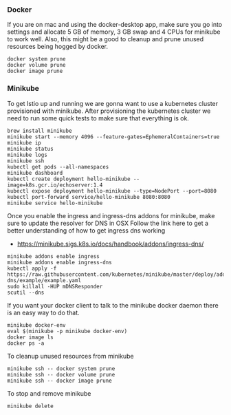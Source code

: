 ### Docker
If you are on mac and using the docker-desktop app, make sure you go into settings
and allocate 5 GB of memory, 3 GB swap and 4 CPUs for minikube to work well.
Also, this might be a good to cleanup and prune unused resources being hogged by docker.
```
docker system prune
docker volume prune
docker image prune
```

### Minikube

To get Istio up and running we are gonna want to use a kubernetes cluster provisioned with minikube.
After provisioning the kubernetes cluster we need to run some quick tests to make sure that everything is ok.

```
brew install minikube
minikube start --memory 4096 --feature-gates=EphemeralContainers=true
minikube ip
minikube status
minikube logs
minikube ssh
kubectl get pods --all-namespaces
minikube dashboard
kubectl create deployment hello-minikube --image=k8s.gcr.io/echoserver:1.4
kubectl expose deployment hello-minikube --type=NodePort --port=8080
kubectl port-forward service/hello-minikube 8080:8080
minikube service hello-minikube
```

Once you enable the ingress and ingress-dns addons for minikube, make sure to update the resolver for DNS in OSX
Follow the link here to get a better understanding of how to get ingress dns working
  - https://minikube.sigs.k8s.io/docs/handbook/addons/ingress-dns/
```
minikube addons enable ingress
minikube addons enable ingress-dns
kubectl apply -f https://raw.githubusercontent.com/kubernetes/minikube/master/deploy/addons/ingress-dns/example/example.yaml
sudo killall -HUP mDNSResponder
scutil --dns
```

If you want your docker client to talk to the minikube docker daemon there is an easy way to do that.
```
minikube docker-env
eval $(minikube -p minikube docker-env)
docker image ls
docker ps -a
```

To cleanup unused resources from minikube
```
minikube ssh -- docker system prune
minikube ssh -- docker volume prune
minikube ssh -- docker image prune
```

To stop and remove minikube
```
minikube delete
```
